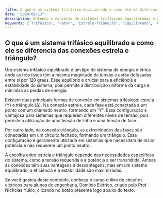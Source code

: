 ```yaml
---
title: O que é um sistema trifásico equilibrado e como ele se diferencia das conexões estrela e triângulo?
date: "2024-09-13"
description: Entenda o conceito de sistemas trifásicos equilibrados e as diferenças entre conexões estrela e triângulo.
keywords: ['Trifásico', 'Fator', 'Estrela-Triângulo', 'Equilibrado', 'Conexão', 'Potência', 'Tensão']
---
```


## O que é um sistema trifásico equilibrado e como ele se diferencia das conexões estrela e triângulo?

Um sistema trifásico equilibrado é um tipo de sistema de energia elétrica onde as três fases têm a mesma magnitude de tensão e estão defasadas entre si por 120 graus. Esse equilíbrio é crucial para a eficiência e estabilidade do sistema, pois permite a distribuição uniforme da carga e minimiza as perdas de energia.

Existem duas principais formas de conexão em sistemas trifásicos: estrela (Y) e triângulo (Δ). Na conexão estrela, cada fase está conectada a um ponto comum chamado neutro, formando um "Y". Essa configuração é vantajosa para sistemas que requerem diferentes níveis de tensão, pois permite a utilização de uma tensão de linha e uma tensão de fase.

Por outro lado, na conexão triângulo, as extremidades das fases são conectadas em um circuito fechado, formando um triângulo. Essa configuração é geralmente utilizada em sistemas que necessitam de maior potência e não requerem um ponto neutro.

A escolha entre estrela e triângulo depende das necessidades específicas do sistema, como a tensão requerida e a potência a ser transmitida. Ambas as conexões têm suas vantagens e desvantagens, mas em um sistema equilibrado, a eficiência e a estabilidade são maximizadas.

Se você gostou deste conteúdo, conheça o curso online de circuitos elétricos para alunos de engenharia, Domínio Elétrico, criado pelo Prof. Nicholas Yukio, clicando no botão presente logo abaixo do texto.